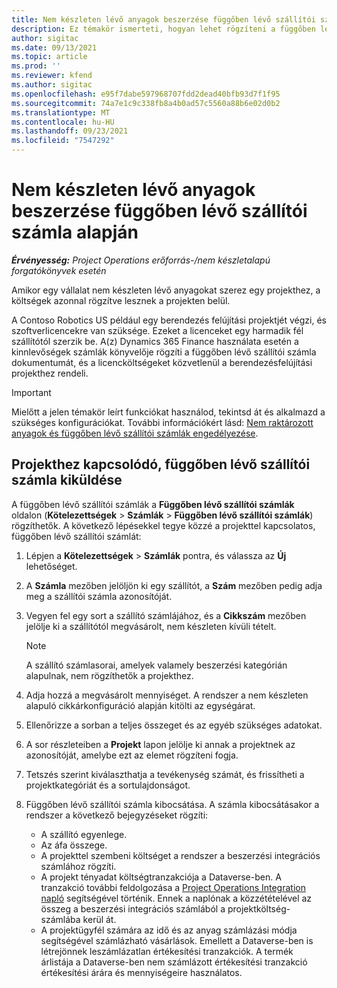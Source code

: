 ```yaml
---
title: Nem készleten lévő anyagok beszerzése függőben lévő szállítói számla alapján
description: Ez témakör ismerteti, hogyan lehet rögzíteni a függőben lévő szállítói számlákat.
author: sigitac
ms.date: 09/13/2021
ms.topic: article
ms.prod: ''
ms.reviewer: kfend
ms.author: sigitac
ms.openlocfilehash: e95f7dabe597968707fdd2dead40bfb93d7f1f95
ms.sourcegitcommit: 74a7e1c9c338fb8a4b0ad57c5560a88b6e02d0b2
ms.translationtype: MT
ms.contentlocale: hu-HU
ms.lasthandoff: 09/23/2021
ms.locfileid: "7547292"
---
```

# <a name="purchase-non-stocked-materials-using-a-pending-vendor-invoice"></a>Nem készleten lévő anyagok beszerzése függőben lévő szállítói számla alapján

_**Érvényesség:** Project Operations erőforrás-/nem készletalapú forgatókönyvek esetén_

Amikor egy vállalat nem készleten lévő anyagokat szerez egy projekthez, a költségek azonnal rögzítve lesznek a projekten belül. 

A Contoso Robotics US például egy berendezés felújítási projektjét végzi, és szoftverlicencekre van szüksége. Ezeket a licenceket egy harmadik fél szállítótól szerzik be.  A(z) Dynamics 365 Finance használata esetén a kinnlevőségek számlák könyvelője rögzíti a függőben lévő szállítói számla dokumentumát, és a licencköltségeket közvetlenül a berendezésfelújítási projekthez rendeli. 

> [!IMPORTANT]
> Mielőtt a jelen témakör leírt funkciókat használod, tekintsd át és alkalmazd a szükséges konfigurációkat. További információkért lásd: [Nem raktározott anyagok és függőben lévő szállítói számlák engedélyezése](configure-materials-nonstocked.md). 

## <a name="post-a-project-related-pending-vendor-invoice"></a>Projekthez kapcsolódó, függőben lévő szállítói számla kiküldése 

A függőben lévő szállítói számlák a **Függőben lévő szállítói számlák** oldalon (**Kötelezettségek** > **Számlák** > **Függőben lévő szállítói számlák**) rögzíthetők. A következő lépésekkel tegye közzé a projekttel kapcsolatos, függőben lévő szállítói számlát:

1. Lépjen a **Kötelezettségek** > **Számlák** pontra, és válassza az **Új** lehetőséget. 
2. A **Számla** mezőben jelöljön ki egy szállítót, a **Szám** mezőben pedig adja meg a szállítói számla azonosítóját.
3. Vegyen fel egy sort a szállító számlájához, és a **Cikkszám** mezőben jelölje ki a szállítótól megvásárolt, nem készleten kívüli tételt. 

    > [!NOTE]
    > A szállító számlasorai, amelyek valamely beszerzési kategórián alapulnak, nem rögzíthetők a projekthez. 
    
5. Adja hozzá a megvásárolt mennyiséget. A rendszer a nem készleten alapuló cikkárkonfiguráció alapján kitölti az egységárat. 
6. Ellenőrizze a sorban a teljes összeget és az egyéb szükséges adatokat.
7. A sor részleteiben a **Projekt** lapon jelölje ki annak a projektnek az azonosítóját, amelybe ezt az elemet rögzíteni fogja.
8. Tetszés szerint kiválaszthatja a tevékenység számát, és frissítheti a projektkategóriát és a sortulajdonságot.
9. Függőben lévő szállítói számla kibocsátása. A számla kibocsátásakor a rendszer a következő bejegyzéseket rögzíti:
    
    - A szállító egyenlege.
    - Az áfa összege.
    - A projekttel szembeni költséget a rendszer a beszerzési integrációs számlához rögzíti.
    - A projekt tényadat költségtranzakciója a Dataverse-ben.  A tranzakció további feldolgozása a [Project Operations Integration napló](../project-accounting/project-operations-integration-journal.md) segítségével történik. Ennek a naplónak a közzétételével az összeg a beszerzési integrációs számlából a projektköltség-számlába kerül át. 
    - A projektügyfél számára az idő és az anyag számlázási módja segítségével számlázható vásárlások. Emellett a Dataverse-ben is létrejönnek leszámlázatlan értékesítési tranzakciók. A termék árlistája a Dataverse-ben nem számlázott értékesítési tranzakció értékesítési árára és mennyiségeire használatos.
